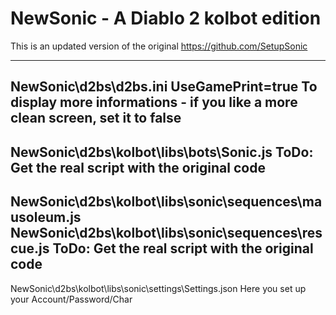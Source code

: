 # NewSonic - A Diablo 2 kolbot edition
This is an updated version of the original https://github.com/SetupSonic


---
NewSonic\d2bs\d2bs.ini
UseGamePrint=true
To display more informations - if you like a more clean screen, set it to false
---
NewSonic\d2bs\kolbot\libs\bots\Sonic.js
ToDo: Get the real script with the original code
---
NewSonic\d2bs\kolbot\libs\sonic\sequences\mausoleum.js
NewSonic\d2bs\kolbot\libs\sonic\sequences\rescue.js
ToDo: Get the real script with the original code
---
NewSonic\d2bs\kolbot\libs\sonic\settings\Settings.json
Here you set up your Account/Password/Char